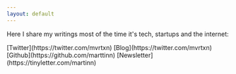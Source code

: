 ```yaml
---
layout: default
---
```


Here I share my writings most of the time it's tech, startups and the internet:




<span class="links">
 [Twitter](https://twitter.com/mvrtxn) [Blog](https://twitter.com/mvrtxn) [Github](https://github.com/marttinn)
 [Newsletter](https://tinyletter.com/martinn)
</span><br>

